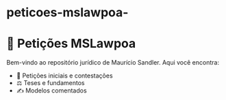 # peticoes-mslawpoa-
# 📑 Petições MSLawpoa
Bem-vindo ao repositório jurídico de Maurício Sandler.
Aqui você encontra:
- 📄 Petições iniciais e contestações
- ⚖️ Teses e fundamentos
- ✍️ Modelos comentados
